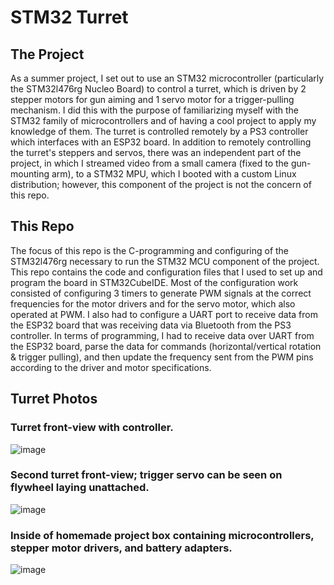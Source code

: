 # STM32 Turret

## The Project
As a summer project, I set out to use an STM32 microcontroller (particularly the STM32l476rg Nucleo Board) to control a turret, which is driven by 2 stepper motors for gun aiming and 1 servo motor for a trigger-pulling mechanism. I did this with the purpose of familiarizing myself with the STM32 family of microcontrollers and of having a cool project to apply my knowledge of them. The turret is controlled remotely by a PS3 controller which interfaces with an ESP32 board. In addition to remotely controlling the turret's steppers and servos, there was an independent part of the project, in which I streamed video from a small camera (fixed to the gun-mounting arm), to a STM32 MPU, which I booted with a custom Linux distribution; however, this component of the project is not the concern of this repo. 

## This Repo
The focus of this repo is the C-programming and configuring of the STM32l476rg necessary to run the STM32 MCU component of the project. This repo contains the code and configuration files that I used to set up and program the board in STM32CubeIDE. Most of the configuration work consisted of configuring 3 timers to generate PWM signals at the correct frequencies for the motor drivers and for the servo motor, which also operated at PWM. I also had to configure a UART port to receive data from the ESP32 board that was receiving data via Bluetooth from the PS3 controller. In terms of programming, I had to receive data over UART from the ESP32 board, parse the data for commands (horizontal/vertical rotation & trigger pulling), and then update the frequency sent from the PWM pins according to the driver and motor specifications.

## Turret Photos
### Turret front-view with controller.
![image](https://github.com/user-attachments/assets/1d0982e7-cbb9-4a46-8cb6-d6c1163ade8b)

### Second turret front-view; trigger servo can be seen on flywheel laying unattached.
![image](https://github.com/user-attachments/assets/dc3d8c8a-047a-4e52-8144-dbaa9136c091)

### Inside of homemade project box containing microcontrollers, stepper motor drivers, and battery adapters.
![image](https://github.com/user-attachments/assets/204c5ae0-defb-4678-a837-e7ae471d3ad6)

